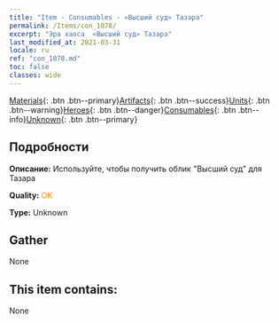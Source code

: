 ```yaml
---
title: "Item - Consumables - «Высший суд» Тазара"
permalink: /Items/con_1078/
excerpt: "Эра хаоса  «Высший суд» Тазара"
last_modified_at: 2021-03-31
locale: ru
ref: "con_1078.md"
toc: false
classes: wide
---
```

 [Materials](/ru/Items/){: .btn .btn--primary}[Artifacts](/ru/Items/Artifacts/){: .btn .btn--success}[Units](/ru/Items/Units/){: .btn .btn--warning}[Heroes](/ru/Items/Heroes/){: .btn .btn--danger}[Consumables](/ru/Items/Consumables/){: .btn .btn--info}[Unknown](/ru/Items/Unknown/){: .btn .btn--primary}

## Подробности
 **Описание:** Используйте, чтобы получить облик \"Высший суд\" для Тазара

 **Quality:** <span style="color: #FF8C00">OK</span>

 **Type:** Unknown

## Gather

  None

## This item contains:

  None

